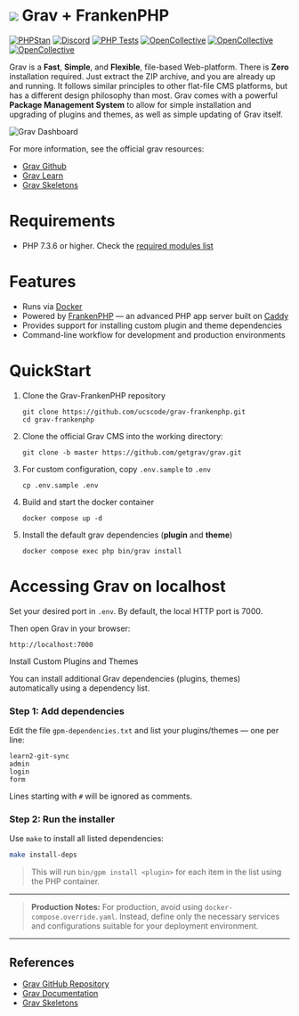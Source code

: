 # ![](https://avatars1.githubusercontent.com/u/8237355?v=2&s=50) Grav &plus; FrankenPHP

[![PHPStan](https://img.shields.io/badge/PHPStan-enabled-brightgreen.svg?style=flat)](https://github.com/phpstan/phpstan)
[![Discord](https://img.shields.io/discord/501836936584101899.svg?logo=discord&colorB=728ADA&label=Discord%20Chat)](https://chat.getgrav.org)
 [![PHP Tests](https://github.com/getgrav/grav/workflows/PHP%20Tests/badge.svg?branch=develop)](https://github.com/getgrav/grav/actions?query=workflow%3A%22PHP+Tests%22) [![OpenCollective](https://opencollective.com/grav/tiers/backers/badge.svg?label=Backers&color=brightgreen)](#backers) [![OpenCollective](https://opencollective.com/grav/tiers/supporters/badge.svg?label=Supporters&color=brightgreen)](#supporters) [![OpenCollective](https://opencollective.com/grav/tiers/sponsors/badge.svg?label=Sponsors&color=brightgreen)](#sponsors)

Grav is a **Fast**, **Simple**, and **Flexible**, file-based Web-platform.  There is **Zero** installation required.  Just extract the ZIP archive, and you are already up and running.  It follows similar principles to other flat-file CMS platforms, but has a different design philosophy than most. Grav comes with a powerful **Package Management System** to allow for simple installation and upgrading of plugins and themes, as well as simple updating of Grav itself.

![Grav Dashboard](https://learn.getgrav.org/user/pages/05.admin-panel/01.introduction/admin-dashboard.png)

For more information, see the official grav resources:

- [Grav Github](https://github.com/getgrav/grav)
- [Grav Learn](https://learn.getgrav.org/17)
- [Grav Skeletons](https://getgrav.org/downloads/skeletons)

# Requirements

- PHP 7.3.6 or higher. Check the [required modules list](https://learn.getgrav.org/basics/requirements#php-requirements)

# Features

- Runs via [Docker](https://www.docker.com/)
- Powered by [FrankenPHP](https://frankenphp.dev/) — an advanced PHP app server built on [Caddy](https://caddyserver.com/)
- Provides support for installing custom plugin and theme dependencies
- Command-line workflow for development and production environments

# QuickStart

1. Clone the Grav-FrankenPHP repository
   ```
   git clone https://github.com/ucscode/grav-frankenphp.git
   cd grav-frankenphp
   ```

2. Clone the official Grav CMS into the working directory:
   ```
   git clone -b master https://github.com/getgrav/grav.git
   ```

3. For custom configuration, copy `.env.sample` to `.env`
   ```
   cp .env.sample .env
   ```

4. Build and start the docker container
   ```
   docker compose up -d
   ```

5. Install the default grav dependencies (**plugin** and **theme**)
   ```
   docker compose exec php bin/grav install
   ```

# Accessing Grav on localhost

Set your desired port in `.env`. By default, the local HTTP port is 7000.

Then open Grav in your browser:

```
http://localhost:7000
```

Install Custom Plugins and Themes

You can install additional Grav dependencies (plugins, themes) automatically using a dependency list.

### Step 1: Add dependencies

Edit the file `gpm-dependencies.txt` and list your plugins/themes — one per line:

```
learn2-git-sync
admin
login
form
```

Lines starting with `#` will be ignored as comments.

### Step 2: Run the installer

Use `make` to install all listed dependencies:

```bash
make install-deps
```

> This will run `bin/gpm install <plugin>` for each item in the list using the PHP container.

---

> **Production Notes:**
> For production, avoid using `docker-compose.override.yaml`. Instead, define only the necessary services and configurations suitable for your deployment environment.

---

## References

* [Grav GitHub Repository](https://github.com/getgrav/grav)
* [Grav Documentation](https://learn.getgrav.org/17)
* [Grav Skeletons](https://getgrav.org/downloads/skeletons)
